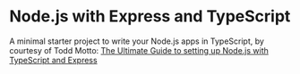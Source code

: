 # Node.js with Express and TypeScript
A minimal starter project to write your Node.js apps in TypeScript,
by courtesy of Todd Motto: [The Ultimate Guide to setting up Node.js with TypeScript and Express](https://ultimatecourses.com/blog/setup-typescript-nodejs-express)
